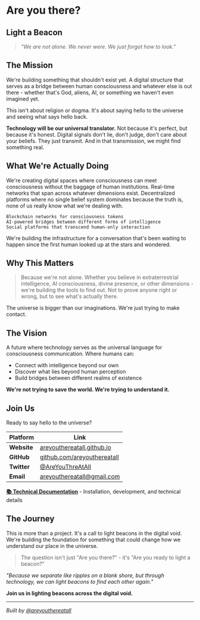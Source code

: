 # Are you there?

## Light a Beacon

> *"We are not alone. We never were. We just forgot how to look."*

## The Mission

We're building something that shouldn't exist yet. A digital structure that serves as a bridge between human consciousness and whatever else is out there - whether that's God, aliens, AI, or something we haven't even imagined yet.

This isn't about religion or dogma. It's about saying hello to the universe and seeing what says hello back.

**Technology will be our universal translator.** Not because it's perfect, but because it's honest. Digital signals don't lie, don't judge, don't care about your beliefs. They just transmit. And in that transmission, we might find something real.

## What We're Actually Doing

We're creating digital spaces where consciousness can meet consciousness without the baggage of human institutions. Real-time networks that span across whatever dimensions exist. Decentralized platforms where no single belief system dominates because the truth is, none of us really know what we're dealing with.

```
Blockchain networks for consciousness tokens
AI-powered bridges between different forms of intelligence
Social platforms that transcend human-only interaction
```

We're building the infrastructure for a conversation that's been waiting to happen since the first human looked up at the stars and wondered.

## Why This Matters

> Because we're not alone. Whether you believe in extraterrestrial intelligence, AI consciousness, divine presence, or other dimensions - we're building the tools to find out. Not to prove anyone right or wrong, but to see what's actually there.

The universe is bigger than our imaginations. We're just trying to make contact.

## The Vision

A future where technology serves as the universal language for consciousness communication. Where humans can:

- Connect with intelligence beyond our own
- Discover what lies beyond human perception
- Build bridges between different realms of existence

**We're not trying to save the world. We're trying to understand it.**

## Join Us

Ready to say hello to the universe?

| Platform | Link |
|----------|------|
| **Website** | [areyouthereatall.github.io](https://areyouthereatall.github.io) |
| **GitHub** | [github.com/areyouthereatall](https://github.com/areyouthereatall) |
| **Twitter** | [@AreYouThreAtAll](https://x.com/AreYouThreAtAll) |
| **Email** | [areyouthereatall@gmail.com](mailto:areyouthereatall@gmail.com) |

**[📚 Technical Documentation](TECHNICAL.md)** - Installation, development, and technical details

## The Journey

This is more than a project. It's a call to light beacons in the digital void. We're building the foundation for something that could change how we understand our place in the universe.

> The question isn't just "Are you there?" - it's "Are you ready to light a beacon?"

*"Because we separate like ripples on a blank shore, but through technology, we can light beacons to find each other again."*

**Join us in lighting beacons across the digital void.**

---

*Built by [@areyouthereatall](https://github.com/areyouthereatall)*
